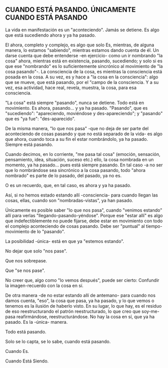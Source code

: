 ## CUANDO ESTÁ PASANDO. ÚNICAMENTE CUANDO ESTÁ PASANDO

La vida en manifestación es un "aconteciendo". Jamás se detiene.
Es algo que está sucediendo ahora y ya ha pasado.

El ahora, completo y complejo, es algo que solo Es, mientras, de alguna manera, lo estamos "sabiendo", mientras estamos dando cuenta de él.
Un darse cuenta que debe entenderse -en ejercicio- como un ir nombrando "la cosa" ahora, mientras está en existencia, pasando, sucediendo; y solo si es que ese "nombrando" es lo suficientemente sincrónico al movimiento de "la cosa pasando"-.
La consciencia de la cosa, es mientras la consciencia está posada en la cosa. A su vez, es y hace a "la cosa en la consciencia": algo que se mueve, que está pasando, por el "campo de la consciencia. Y a su vez, esa actividad, hace real, revela, muestra, la cosa, para esa consciencia.

"La cosa" está siempre "pasando", nunca se detiene. Todo está en movimiento. Es ahora, pasando… y ya ha pasado.
"Pasando", que es "sucediendo": "apareciendo, moviéndose y des-apareciendo"; y "pasando" que es "ya fue": "des-aparecido".

De la misma manera, "lo que nos pasa" -que no deja de ser parte del aconteciendo de cosas pasando y que no está separado de la vida- es algo que ahora, cuando toca a su fin el estar nombrándolo, ya ha pasado.
Siempre está pasando.

Cuando decimos, en lo corriente, "me pasa tal cosa" (emoción, sensación, pensamiento, idea, situación, suceso etc.) ello, la cosa nombrada en un momento, ya ha pasado… pues está siempre pasando. En tal caso -a no ser que lo nombrándose sea sincrónico a la cosa pasando, todo "ahora nombrado" es parte de lo pasado, del pasado, ya no es.

O es un recuerdo, que, en tal caso, es ahora y ya ha pasado.

Así, si no hemos estado estando allí -consciencia- para cuando llegan las cosas, ellas, cuando son "nombradas-vistas", ya han pasado.

Únicamente es posible saber "lo que nos pasa", cuando "venimos estando" allí para verlas "llegando-pasando-yéndose". Porque ese "estar allí" es algo que indefectiblemente no puede fijarse, debe estar en movimiento con todo el complejo aconteciendo de cosas pasando. Debe ser "puntual" al tiempo-movimiento de lo "pasando".

La posibilidad -única- está en que ya "estemos estando".

No dejar que solo "nos pase".

Que nos sobrepase.

Que "se nos pase".

No creer que, algo como "lo vemos después", puede ser cierto: Confundir la imagen-recuerdo con la cosa en sí.

De otra manera -de no estar estando allí de antemano- para cuando nos damos cuenta, "eso", la cosa que pasa, ya ha pasado, y lo que vemos o tenemos es la ilusión de haberlo visto. En su lugar, lo que hay, es el residuo de eso reestructurando el patrón reestructurado, lo que creo que soy-me-pasa reafirmándose, reestructurándose. No hay la cosa en sí, que ya ha pasado.
Es la -única- manera.

Todo está pasando.

Solo se lo capta, se lo sabe, cuando está pasando.

Cuando Es.

Cuando Está Siendo.